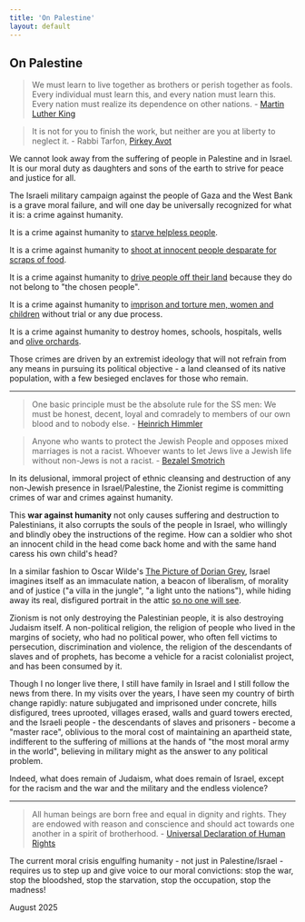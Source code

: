 ```yaml
---
title: 'On Palestine'
layout: default
---
```


## On Palestine

> We must learn to live together as brothers or perish together as fools. Every
> individual must learn this, and every nation must learn this. Every nation
> must realize its dependence on other nations. - [Martin Luther
> King](https://www.rev.com/transcripts/the-american-dream-july-4th-speech-transcript-martin-luther-king-jr)

> It is not for you to finish the work, but neither are you at liberty to
> neglect it. - Rabbi Tarfon, [Pirkey
> Avot](https://en.wikipedia.org/wiki/Pirkei_Avot)

We cannot look away from the suffering of people in Palestine and in Israel. It
is our moral duty as daughters and sons of the earth to strive for peace and
justice for all.

The Israeli military campaign against the people of Gaza and the West Bank is a
grave moral failure, and will one day be universally recognized for what it is:
a crime against humanity.

It is a crime against humanity to [starve helpless people](https://www.972mag.com/gaza-humanitarian-aid-israeli-impunity/).

It is a crime against humanity to [shoot at innocent people desparate for scraps
of food](https://www.972mag.com/hunger-games-israel-gaza-food-aid/).

It is a crime against humanity to [drive people off their
land](https://www.972mag.com/masafer-yatta-father-interview/) because they do
not belong to "the chosen people".

It is a crime against humanity to [imprison and torture men, women and
children](https://www.972mag.com/israel-prisons-scabies/) without trial or any
due process.

It is a crime against humanity to destroy homes, schools, hospitals, wells and
[olive
orchards](https://www.aljazeera.com/news/2025/8/23/israeli-military-uproots-thousands-of-palestinian-olive-trees-in-west-bank).

Those crimes are driven by an extremist ideology that will not refrain from any
means in pursuing its political objective - a land cleansed of its native
population, with a few besieged enclaves for those who remain.

<hr>

> One basic principle must be the absolute rule for the SS men: We must be
> honest, decent, loyal and comradely to members of our own blood and to nobody
> else.  - [Heinrich Himmler](https://en.wikipedia.org/wiki/Posen_speeches)

> Anyone who wants to protect the Jewish People and opposes mixed marriages is
> not a racist. Whoever wants to let Jews live a Jewish life without non-Jews is
> not a racist. - [Bezalel Smotrich](https://en.wikipedia.org/wiki/Bezalel_Smotrich)

In its delusional, immoral project of ethnic cleansing and destruction of any
non-Jewish presence in Israel/Palestine, the Zionist regime is committing crimes
of war and crimes against humanity.

This **war against humanity** not only causes suffering and destruction to
Palestinians, it also corrupts the souls of the people in Israel, who willingly
and blindly obey the instructions of the regime. How can a soldier who shot an
innocent child in the head come back home and with the same hand caress his own
child's head?

In a similar fashion to Oscar Wilde's [The Picture of Dorian
Grey](https://en.wikipedia.org/wiki/The_Picture_of_Dorian_Gray), Israel imagines
itself as an immaculate nation, a beacon of liberalism, of morality and of
justice ("a villa in the jungle", "a light unto the nations"), while hiding away
its real, disfigured portrait in the attic [so no one will
see](https://www.972mag.com/israel-hamas-journalists-smear-gaza/).

Zionism is not only destroying the Palestinian people, it is also destroying
Judaism itself. A non-political religion, the religion of people who lived in
the margins of society, who had no political power, who often fell victims to
persecution, discrimination and violence, the religion of the descendants of
slaves and of prophets, has become a vehicle for a racist colonialist project,
and has been consumed by it.

Though I no longer live there, I still have family in Israel and I still follow
the news from there. In my visits over the years, I have seen my country of
birth change rapidly: nature subjugated and imprisoned under concrete, hills
disfigured, trees uprooted, villages erased, walls and guard towers erected, and
the Israeli people - the descendants of slaves and prisoners - become a "master
race", oblivious to the moral cost of maintaining an apartheid state,
indifferent to the suffering of millions at the hands of "the most moral army in
the world", believing in military might as the answer to any political problem.

Indeed, what does remain of Judaism, what does remain of Israel, except for the
racism and the war and the military and the endless violence?

<hr>

> All human beings are born free and equal in dignity and rights. They are
endowed with reason and conscience and should act towards one another in a
spirit of brotherhood. - [Universal Declaration of Human
Rights](https://www.un.org/en/about-us/universal-declaration-of-human-rights)

The current moral crisis engulfing humanity - not just in Palestine/Israel -
requires us to step up and give voice to our moral convictions: stop the war,
stop the bloodshed, stop the starvation, stop the occupation, stop the madness!

August 2025
